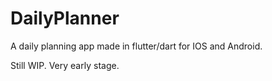 # DailyPlanner
A daily planning app made in flutter/dart for IOS and Android.

Still WIP. Very early stage.
